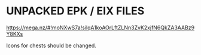 # UNPACKED EPK / EIX FILES
https://mega.nz/#!moNXwS7a!silqA1koAOrLftZLNn3ZvK2xjfN6QkZA3AABz9Y8KXs


Icons for chests should be changed.
